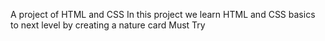 A project of HTML and CSS
In this project we learn HTML and CSS basics to next level by creating a nature card
Must Try
